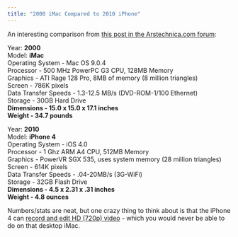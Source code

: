 ```yaml
---
title: "2000 iMac Compared to 2010 iPhone"
---
```

<p>An interesting comparison from <a href="https://arstechnica.com/civis/viewtopic.php?f=19&t=1114049">this post in the Arstechnica.com forum</a>:</p>
<p>Year: <strong>2000</strong><br />
Model: <strong>iMac</strong><br />
Operating System - Mac OS 9.0.4<br />
Processor - 500 MHz PowerPC G3 CPU, 128MB Memory<br />
Graphics - ATI Rage 128 Pro, 8MB of memory (8 million triangles)<br />
Screen - 786K pixels<br />
Data Transfer Speeds - 1.3-12.5 MB/s (DVD-ROM-1/100 Ethernet)<br />
Storage - 30GB Hard Drive<br />
<strong>Dimensions - 15.0 x 15.0 x 17.1 inches</strong><br />
<strong>Weight - 34.7 pounds</strong></p>
<p>Year: <strong>2010</strong><br />
Model: <strong>iPhone 4</strong><br />
Operating System - iOS 4.0<br />
Processor - 1 Ghz ARM A4 CPU, 512MB Memory<br />
Graphics - PowerVR SGX 535, uses system memory (28 million triangles)<br />
Screen - 614K pixels<br />
Data Transfer Speeds - .04-20MB/s (3G-WiFi)<br />
Storage - 32GB Flash Drive<br />
<strong>Dimensions - 4.5 x 2.31 x .31 inches</strong><br />
<strong>Weight - 4.8 ounces</strong></p>
<p>Numbers/stats are neat, but one crazy thing to think about is that the iPhone 4 can <a href="https://www.apple.com/iphone/features/hd-video-recording.html">record and edit HD (720p) video</a> - which you would never be able to do on that desktop iMac.</p>

